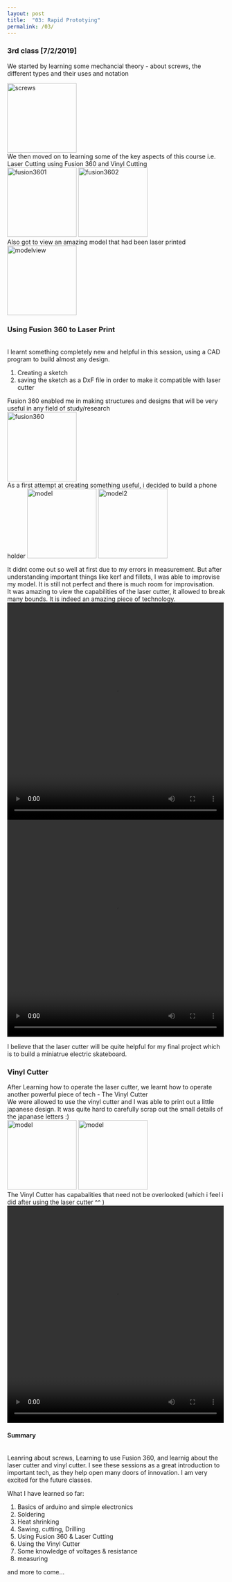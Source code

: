 ```yaml
---
layout: post
title:  "03: Rapid Prototying"
permalink: /03/
---
```


### 3rd class [7/2/2019] 

We started by learning some mechancial theory - about screws, the different types and their uses and notation<br>

<img src="c2.jpg" alt="screws" style="height: 160px; max-width: 100%">
<br>
We then moved on to learning some of the key aspects of this course i.e. Laser Cutting using Fusion 360 and Vinyl Cutting
<br>
<img src="F1.png" alt="fusion3601" style="height: 160px; max-width: 100%">
<img src="F2.png" alt="fusion3602" style="height: 160px; max-width: 100%">
<br>
Also got to view an amazing model that had been laser printed <br>
<img src="c3.jpg" alt="modelview" style="height: 160px; max-width: 100%">

<h3>Using Fusion 360 to Laser Print</h3>
<br>
I learnt something completely new and helpful in this session, using a CAD program to build almost any design.

1. Creating a sketch
2. saving the sketch as a DxF file in order to make it compatible with laser cutter


Fusion 360 enabled me in making structures and designs that will be very useful in any field of study/research
<br>
<img src="F3.png" alt="fusion360" style="height: 160px; max-width: 100%">
<br>
As a first attempt at creating something useful, i decided to build a phone holder 
<img src="o1.jpg" alt="model" style="height: 160px; max-width: 100%">
<img src="o2.jpg" alt="model2" style="height: 160px; max-width: 100%">

It didnt come out so well at first due to my errors in measurement. But after understanding important things like kerf and fillets, I was able to improvise my model. It is still not perfect and there is much room for improvisation.
<br>
It was amazing to view the capabilities of the laser cutter, it allowed to break many bounds. It is indeed an amazing piece of technology.
<video width="500" height="500" controls>
	<source src="vid1.mp4" type="video/mp4">
</video>
<br>
<video width="500" height="500" controls>
	<source src="vid3.mp4" type="video/mp4">
</video>

I believe that the laser cutter will be quite helpful for my final project which is to build a miniatrue electric skateboard.

<h3>Vinyl Cutter</h3>

After Learning how to operate the laser cutter, we learnt how to operate another powerful piece of tech - The Vinyl Cutter
<br>
We were allowed to use the vinyl cutter and I was able to print out a little japanese design. It was quite hard to carefully scrap out the small details of the japanase letters :) 
<br>
<img src="v1.jpg" alt="model" style="height: 160px; max-width: 100%">
<img src="v2.jpg" alt="model" style="height: 160px; max-width: 100%">
<br>
The Vinyl Cutter has capabalities that need not be overlooked (which i feel i did after using the laser cutter ^^ )
<video width="500" height="500" controls>
	<source src="vid2.mp4" type="video/mp4">
</video><br>
<h4>Summary</h4><br>
Leanring about screws, Learning to use Fusion 360, and learnig about the laser cutter and vinyl cutter. I see these sessions as a great introduction to important tech, as they help open many doors of innovation. I am very excited for the future classes.

What I have learned so far:

1. Basics of arduino and simple electronics
2. Soldering
3. Heat shrinking
4. Sawing, cutting, Drilling
5. Using Fusion 360 & Laser Cutting
6. Using the Vinyl Cutter
7. Some knowledge of voltages & resistance
8. measuring

and more to come...
















<!-- You can include comments that will not be translated to HTML -->

<!-- You can include links and images in the following format: -->


<!-- Or, you can also directly include HTML, for example to make a split image -->

<!-- You can also use HTML tags to include a video -->
<!-- Or to add a download link to any (reasonably small) file in your permalink directory -->

